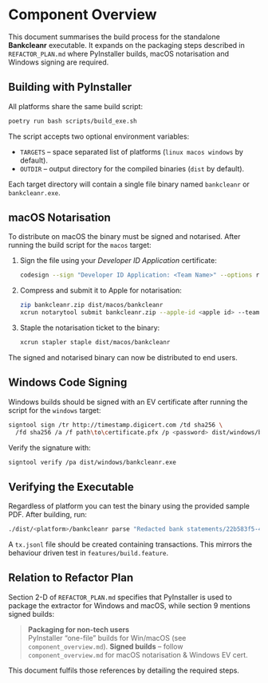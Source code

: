 # Component Overview

This document summarises the build process for the standalone **Bankcleanr** executable.
It expands on the packaging steps described in `REFACTOR_PLAN.md` where PyInstaller
builds, macOS notarisation and Windows signing are required.

## Building with PyInstaller

All platforms share the same build script:

```bash
poetry run bash scripts/build_exe.sh
```

The script accepts two optional environment variables:

- `TARGETS` – space separated list of platforms (`linux macos windows` by default).
- `OUTDIR` – output directory for the compiled binaries (`dist` by default).

Each target directory will contain a single file binary named `bankcleanr` or
`bankcleanr.exe`.

## macOS Notarisation

To distribute on macOS the binary must be signed and notarised. After running the
build script for the `macos` target:

1. Sign the file using your *Developer ID Application* certificate:
   ```bash
   codesign --sign "Developer ID Application: <Team Name>" --options runtime dist/macos/bankcleanr
   ```
2. Compress and submit it to Apple for notarisation:
   ```bash
   zip bankcleanr.zip dist/macos/bankcleanr
   xcrun notarytool submit bankcleanr.zip --apple-id <apple id> --team-id <team id> --password <app-specific pwd> --wait
   ```
3. Staple the notarisation ticket to the binary:
   ```bash
   xcrun stapler staple dist/macos/bankcleanr
   ```

The signed and notarised binary can now be distributed to end users.

## Windows Code Signing

Windows builds should be signed with an EV certificate after running the script for
the `windows` target:

```bash
signtool sign /tr http://timestamp.digicert.com /td sha256 \
  /fd sha256 /a /f path\to\certificate.pfx /p <password> dist/windows/bankcleanr.exe
```

Verify the signature with:

```bash
signtool verify /pa dist/windows/bankcleanr.exe
```

## Verifying the Executable

Regardless of platform you can test the binary using the provided sample PDF.
After building, run:

```bash
./dist/<platform>/bankcleanr parse "Redacted bank statements/22b583f5-4060-44eb-a844-945cd612353c (1).pdf" --jsonl tx.jsonl
```

A `tx.jsonl` file should be created containing transactions. This mirrors the
behaviour driven test in `features/build.feature`.

## Relation to Refactor Plan

Section 2-D of `REFACTOR_PLAN.md` specifies that PyInstaller is used to package
the extractor for Windows and macOS, while section 9 mentions signed builds:

> **Packaging for non-tech users**<br>PyInstaller “one-file” builds for Win/macOS (see `component_overview.md`).
> **Signed builds** – follow `component_overview.md` for macOS notarisation & Windows EV cert.

This document fulfils those references by detailing the required steps.
